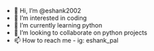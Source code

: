 - 👋 Hi, I’m @eshank2002
- 👀 I’m interested in coding
- 🌱 I’m currently learning python
- 💞️ I’m looking to collaborate on python projects
- 📫 How to reach me - ig: eshank_pal

<!---
eshank2002/eshank2002 is a ✨ special ✨ repository because its `README.md` (this file) appears on your GitHub profile.
You can click the Preview link to take a look at your changes.
--->
